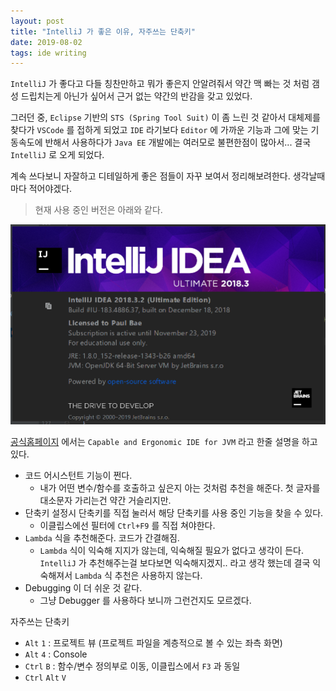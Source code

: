 ```yaml
---
layout: post
title: "IntelliJ 가 좋은 이유, 자주쓰는 단축키"
date: 2019-08-02
tags: ide writing
---
```


`IntelliJ` 가 좋다고 다들 칭찬만하고 뭐가 좋은지 안알려줘서 약간 맥 빠는 것 처럼 갬성 드립치는게 아닌가 싶어서 근거 없는 약간의 반감을 갖고 있었다.

그러던 중, `Eclipse` 기반의 `STS (Spring Tool Suit)` 이 좀 느린 것 같아서 대체제를 찾다가 `VSCode` 를 접하게 되었고 `IDE` 라기보다 `Editor` 에  가까운 기능과 그에 맞는 기동속도에 반해서 사용하다가 `Java EE` 개발에는 여러모로 불편한점이 많아서... 결국 `IntelliJ` 로 오게 되었다.

계속 쓰다보니 자잘하고 디테일하게 좋은 점들이 자꾸 보여서 정리해보려한다. 생각날때마다 적어야겠다.

> 현재 사용 중인 버전은 아래와 같다.

![사용중인 버전](/assets/images/posts/2019-08-02-ide-why-intellij-01.png)

[공식홈페이지](https://www.jetbrains.com/idea/) 에서는 `Capable and Ergonomic IDE for JVM` 라고 한줄 설명을 하고 있다.

- 코드 어시스턴트 기능이 쩐다.
  - 내가 어떤 변수/함수를 호출하고 싶은지 아는 것처럼 추천을 해준다. 첫 글자를 대소문자 가리는건 약간 거슬리지만.
- 단축키 설정시 단축키를 직접 눌러서 해당 단축키를 사용 중인 기능을 찾을 수 있다.
  - 이클립스에선 필터에 `Ctrl+F9` 를 직접 쳐야한다.
- `Lambda` 식을 추천해준다. 코드가 간결해짐.
  - `Lambda` 식이 익숙해 지지가 않는데, 익숙해질 필요가 없다고 생각이 든다. `IntelliJ` 가 추천해주는걸 보다보면 익숙해지겠지.. 라고 생각 했는데 결국 익숙해져서 `Lambda` 식 추천은 사용하지 않는다.
- Debugging 이 더 쉬운 것 같다.
  - 그냥 Debugger 를 사용하다 보니까 그런건지도 모르겠다.

자주쓰는 단축키
* `Alt` `1` : 프로젝트 뷰 (프로젝트 파일을 계층적으로 볼 수 있는 좌측 화면)
* `Alt` `4` : Console
* `Ctrl` `B` : 함수/변수 정의부로 이동, 이클립스에서 `F3` 과 동일
* `Ctrl` `Alt` `V`
